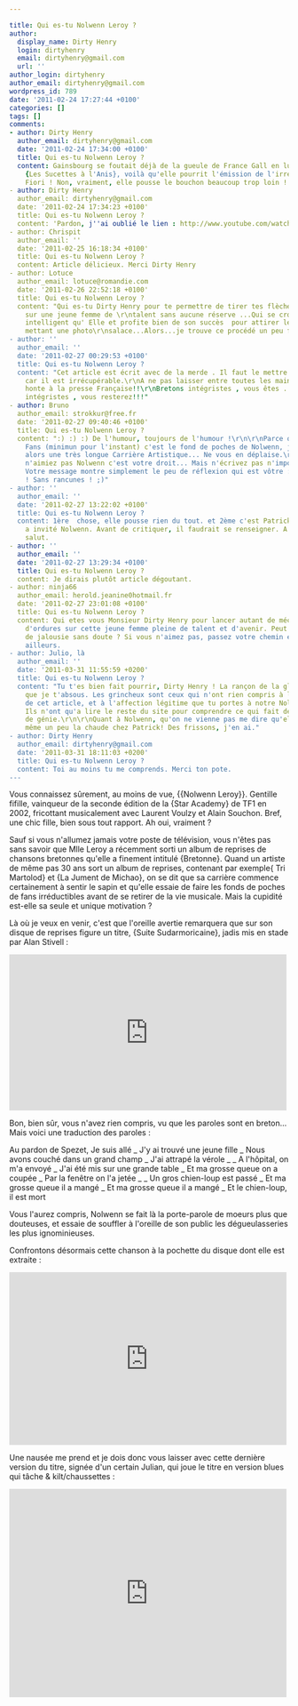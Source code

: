 ```yaml
---

title: Qui es-tu Nolwenn Leroy ?
author:
  display_name: Dirty Henry
  login: dirtyhenry
  email: dirtyhenry@gmail.com
  url: ''
author_login: dirtyhenry
author_email: dirtyhenry@gmail.com
wordpress_id: 789
date: '2011-02-24 17:27:44 +0100'
categories: []
tags: []
comments:
- author: Dirty Henry
  author_email: dirtyhenry@gmail.com
  date: '2011-02-24 17:34:00 +0100'
  title: Qui es-tu Nolwenn Leroy ?
  content: Gainsbourg se foutait déjà de la gueule de France Gall en lui faisant chanter
    {Les Sucettes à l'Anis}, voilà qu'elle pourrit l'émission de l'irréprochable Patrick
    Fiori ! Non, vraiment, elle pousse le bouchon beaucoup trop loin !
- author: Dirty Henry
  author_email: dirtyhenry@gmail.com
  date: '2011-02-24 17:34:23 +0100'
  title: Qui es-tu Nolwenn Leroy ?
  content: 'Pardon, j''ai oublié le lien : http://www.youtube.com/watch?v=f844q5FOflI'
- author: Chrispit
  author_email: ''
  date: '2011-02-25 16:18:34 +0100'
  title: Qui es-tu Nolwenn Leroy ?
  content: Article délicieux. Merci Dirty Henry
- author: Lotuce
  author_email: lotuce@romandie.com
  date: '2011-02-26 22:52:18 +0100'
  title: Qui es-tu Nolwenn Leroy ?
  content: "Qui es-tu Dirty Henry pour te permettre de tirer tes flèches si facilement
    sur une jeune femme de \r\ntalent sans aucune réserve ...Qui se croit donc plus
    intelligent qu' Elle et profite bien de son succès  pour attirer les visiteurs,en
    mettant une photo\r\nsalace...Alors...je trouve ce procédé un peu facile et vulgaire."
- author: ''
  author_email: ''
  date: '2011-02-27 00:29:53 +0100'
  title: Qui es-tu Nolwenn Leroy ?
  content: "Cet article est écrit avec de la merde . Il faut le mettre à la poubelle
    car il est irrécupérable.\r\nA ne pas laisser entre toutes les mains ; Il fait
    honte à la presse Française!!\r\nBretons intégristes , vous êtes ......Bretons
    intégristes , vous resterez!!!"
- author: Bruno
  author_email: strokkur@free.fr
  date: '2011-02-27 09:40:46 +0100'
  title: Qui es-tu Nolwenn Leroy ?
  content: ":) :) :) De l'humour, toujours de l'humour !\r\n\r\nParce que si 300 000
    Fans (minimun pour l'instant) c'est le fond de poches de Nolwenn, je lui promets
    alors une très longue Carrière Artistique... Ne vous en déplaise.\r\nQue vous
    n'aimiez pas Nolwenn c'est votre droit... Mais n'écrivez pas n'importe quoi, svp...
    Votre message montre simplement le peu de réflexion qui est vôtre :) :) :)\r\n\r\nAllez
    ! Sans rancunes ! ;)"
- author: ''
  author_email: ''
  date: '2011-02-27 13:22:02 +0100'
  title: Qui es-tu Nolwenn Leroy ?
  content: 1ère  chose, elle pousse rien du tout. et 2ème c'est Patrick Fiori qui
    a invité Nolwenn. Avant de critiquer, il faudrait se renseigner. A bon entendeur
    salut.
- author: ''
  author_email: ''
  date: '2011-02-27 13:29:34 +0100'
  title: Qui es-tu Nolwenn Leroy ?
  content: Je dirais plutôt article dégoutant.
- author: ninja66
  author_email: herold.jeanine0hotmail.fr
  date: '2011-02-27 23:01:08 +0100'
  title: Qui es-tu Nolwenn Leroy ?
  content: Qui etes vous Monsieur Dirty Henry pour lancer autant de méchancetés, et
    d'ordures sur cette jeune femme pleine de talent et d'avenir. Peut être un peu
    de jalousie sans doute ? Si vous n'aimez pas, passez votre chemin et aller vomir
    ailleurs.
- author: Julio, là
  author_email: ''
  date: '2011-03-31 11:55:59 +0200'
  title: Qui es-tu Nolwenn Leroy ?
  content: "Tu t'es bien fait pourrir, Dirty Henry ! La rançon de la gloire !\r\n\r\nSache
    que je t'absous. Les grincheux sont ceux qui n'ont rien compris à l'humour sous-jacent
    de cet article, et à l'affection légitime que tu portes à notre Nolwenn nationale.
    Ils n'ont qu'a lire le reste du site pour comprendre ce qui fait de toi ce chroniqueur
    de génie.\r\n\r\nQuant à Nolwenn, qu'on ne vienne pas me dire qu'elle fait quand
    même un peu la chaude chez Patrick! Des frissons, j'en ai."
- author: Dirty Henry
  author_email: dirtyhenry@gmail.com
  date: '2011-03-31 18:11:03 +0200'
  title: Qui es-tu Nolwenn Leroy ?
  content: Toi au moins tu me comprends. Merci ton pote.
---
```

Vous connaissez sûrement, au moins de vue, {{Nolwenn Leroy}}. Gentille fifille, vainqueur de la seconde édition de la {Star Academy} de TF1 en 2002, fricottant musicalement avec Laurent Voulzy et Alain Souchon. Bref, une chic fille, bien sous tout rapport. Ah oui, vraiment ?

Sauf si vous n'allumez jamais votre poste de télévision, vous n'êtes pas sans savoir que Mlle Leroy a récemment sorti un album de reprises de chansons bretonnes qu'elle a finement intitulé {Bretonne}. Quand un artiste de même pas 30 ans sort un album de reprises, contenant par exemple{ Tri Martolod} et {La Jument de Michao}, on se dit que sa carrière commence certainement à sentir le sapin et qu'elle essaie de faire les fonds de poches de fans irréductibles avant de se retirer de la vie musicale. Mais la cupidité est-elle sa seule et unique motivation ?

Là où je veux en venir, c'est que l'oreille avertie remarquera que sur son disque de reprises figure un titre, {Suite Sudarmoricaine}, jadis mis en stade par Alan Stivell :

<iframe frameborder="0" width="500" height="281" src="http://www.dailymotion.com/embed/video/x8b6na?width=500"></iframe>

Bon, bien sûr, vous n'avez rien compris, vu que les paroles sont en breton... Mais voici une traduction des paroles :

<quote>
Au pardon de Spezet, Je suis allé 
_ J'y ai trouvé une jeune fille
_ Nous avons couché dans un grand champ
_ J'ai attrapé la vérole
_ 
_ A l'hôpital, on m'a envoyé
_ J'ai été mis sur une grande table
_ Et ma grosse queue on a coupée
_ Par la fenêtre on l'a jetée
_ 
_ Un gros chien-loup est passé
_ Et ma grosse queue il a mangé
_ Et ma grosse queue il a mangé
_ Et le chien-loup, il est mort
</quote>

Vous l'aurez compris, Nolwenn se fait là la porte-parole de moeurs plus que douteuses, et essaie de souffler à l'oreille de son public les dégueulasseries les plus ignominieuses.

Confrontons désormais cette chanson à la pochette du disque dont elle est extraite :

<iframe title="YouTube video player" width="500" height="311" src="http://www.youtube.com/embed/lioi51A5oUY?rel=0" frameborder="0" allowfullscreen></iframe>

Une nausée me prend et je dois donc vous laisser avec cette dernière version du titre, signée d'un certain Julian, qui joue le titre en version blues qui tâche & kilt/chaussettes :

<iframe frameborder="0" width="500" height="375" src="http://www.dailymotion.com/embed/video/x6d184?width=500"></iframe>
